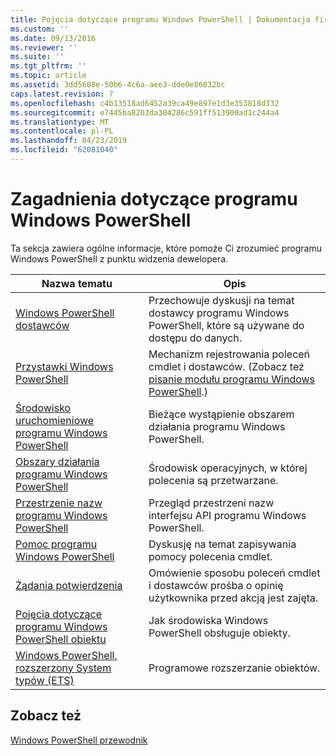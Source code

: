 ```yaml
---
title: Pojęcia dotyczące programu Windows PowerShell | Dokumentacja firmy Microsoft
ms.custom: ''
ms.date: 09/13/2016
ms.reviewer: ''
ms.suite: ''
ms.tgt_pltfrm: ''
ms.topic: article
ms.assetid: 3dd5608e-50b6-4c6a-aee3-dde0e86032bc
caps.latest.revision: 7
ms.openlocfilehash: c4b13518ad6452a39ca49e897e1d3e353818d332
ms.sourcegitcommit: e7445ba8203da304286c591ff513900ad1c244a4
ms.translationtype: MT
ms.contentlocale: pl-PL
ms.lasthandoff: 04/23/2019
ms.locfileid: "62081040"
---
```

# <a name="windows-powershell-concepts"></a>Zagadnienia dotyczące programu Windows PowerShell

Ta sekcja zawiera ogólne informacje, które pomoże Ci zrozumieć programu Windows PowerShell z punktu widzenia dewelopera.

|Nazwa tematu|Opis|
|----------------|-----------------|
|[Windows PowerShell dostawców](http://msdn.microsoft.com/en-us/a65c5c75-1131-4ade-90d3-a613dbe620e9)|Przechowuje dyskusji na temat dostawcy programu Windows PowerShell, które są używane do dostępu do danych.|
|[Przystawki Windows PowerShell](http://msdn.microsoft.com/en-us/20e081a9-522c-48bf-9f21-faaf8cca2e82)|Mechanizm rejestrowania poleceń cmdlet i dostawców. (Zobacz też [pisanie modułu programu Windows PowerShell](../module/writing-a-windows-powershell-module.md).)|
|[Środowisko uruchomieniowe programu Windows PowerShell](http://msdn.microsoft.com/en-us/949f06e8-0224-4cd3-bbad-a0cebbb5dec8)|Bieżące wystąpienie obszarem działania programu Windows PowerShell.|
|[Obszary działania programu Windows PowerShell](http://msdn.microsoft.com/en-us/a1582cfe-f06d-4aff-adc6-71f49a860ce9)|Środowisk operacyjnych, w której polecenia są przetwarzane.|
|[Przestrzenie nazw programu Windows PowerShell](http://msdn.microsoft.com/en-us/04bd2841-e90c-47d2-8a1f-3aeb3df35176)|Przegląd przestrzeni nazw interfejsu API programu Windows PowerShell.|
|[Pomoc programu Windows PowerShell](http://msdn.microsoft.com/en-us/097b7c1c-a056-4b36-9c86-65b2ee702fc7)|Dyskusję na temat zapisywania pomocy polecenia cmdlet.|
|[Żądania potwierdzenia](../cmdlet/requesting-confirmation-from-cmdlets.md)|Omówienie sposobu poleceń cmdlet i dostawców prośba o opinię użytkownika przed akcją jest zajęta.|
|[Pojęcia dotyczące programu Windows PowerShell obiektu](http://msdn.microsoft.com/en-us/a1449178-b6fd-4ca8-a5e1-d747c2c54181)|Jak środowiska Windows PowerShell obsługuje obiekty.|
|[Windows PowerShell, rozszerzony System typów (ETS)](http://msdn.microsoft.com/en-us/12700631-be23-4e6b-9bf0-81ea0d166353)|Programowe rozszerzanie obiektów.|

## <a name="see-also"></a>Zobacz też

[Windows PowerShell przewodnik](./windows-powershell-programmer-s-guide.md)